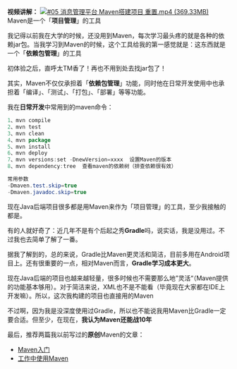 **视频讲解：**
[![#05 消息管理平台 Maven搭建项目 重置.mp4 (369.33MB)](https://gw.alipayobjects.com/mdn/prod_resou/afts/img/A*NNs6TKOR3isAAAAAAAAAAABkARQnAQ)]()
Maven是一个「**项目管理**」的工具

我记得以前我在大学的时候，还没用到Maven，每次学习最头疼的就是各种的依赖jar包。当我学习到Maven的时候，这个工具给我的第一感觉就是：这东西就是一个「**依赖包管理**」的工具

初体验之后，直呼太TM香了！再也不用到处去找jar包了！

其实，Maven不仅仅承担着「**依赖包管理**」功能，同时他在日常开发使用中也承担着「编译」、「测试」、「打包」、「部署」等等功能。

我在**日常开发**中常用到的maven命令：

```java
1、mvn compile 
2、mvn test 
3、mvn clean 
4、mvn package 
5、mvn install 
6、mvn deploy  
7、mvn versions:set -DnewVersion=xxxx  设置Maven的版本  
8、mvn dependency:tree  查看maven的依赖树（排查依赖很有效）

常用参数
-Dmaven.test.skip=true
-Dmaven.javadoc.skip=true
```

现在Java后端项目很多都是用Maven来作为「项目管理」的工具，至少我接触的都是。

有的人就好奇了：近几年不是有个后起之秀**Gradle**吗，说实话，我是没用过。不过我也去简单了解了一番。

据我了解到的，总的来说，Gradle比Maven更灵活和简洁，目前多用在Android项目上。还有很重要的一点，相对Maven而言，**Gradle学习成本更大**。

现在Java后端的项目也越来越轻量，很多时候也不需要那么地”灵活“（Maven提供的功能基本够用）。对于简洁来说，XML也不是不能看（毕竟现在大家都在IDE上开发嘛）。所以，这次我构建的项目也直接用的Maven

不过啊，因为我是没深度使用过Gradle，所以也不能说我用Maven比Gradle一定要合适。但至少，在现在，**我认为Maven还能战10年**

最后，推荐两篇我以前写过的**原创**Maven的文章：

- [Maven入门](https://gitee.com/link?target=https%3A%2F%2Fmp.weixin.qq.com%2Fs%3F__biz%3DMzI4Njg5MDA5NA%3D%3D%26mid%3D2247483878%26idx%3D2%26sn%3D611da7804c1738453005c6a4e0f94561%26chksm%3Debd740e7dca0c9f1a3bbc086493d53b04c9953e4c81f9337a158f217c6f2f02fcbcff327a7ed%26scene%3D21%23%23%23wechat_redirect)
- [工作中使用Maven](https://gitee.com/link?target=https%3A%2F%2Fmp.weixin.qq.com%2Fs%3F__biz%3DMzI4Njg5MDA5NA%3D%3D%26mid%3D2247487419%26idx%3D1%26sn%3Dc107911e52874e574a5aef874b046b1a%26chksm%3Debd74ebadca0c7ac7164191639b036fc132a1cf02c8d74460876086542b571fc794aad28344e%26token%3D1857725064%26lang%3Dzh_CN%23rd)






